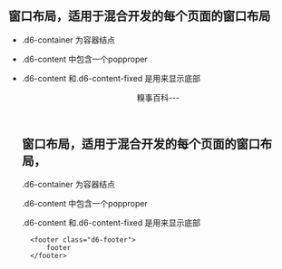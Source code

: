 ## 窗口布局，适用于混合开发的每个页面的窗口布局
- .d6-container 为容器结点
- .d6-content 中包含一个popproper
- .d6-content 和.d6-content-fixed 是用来显示底部

	<body class="d6-container">
		<header class="d6-header">
			<div class="grid">
				<span class="fa fa-back"></span>
				<header class="grid-cell">糗事百科---</header>
			</div>
		</header>
		<section class="d6-content">
		    <h1>窗口布局，适用于混合开发的每个页面的窗口布局，</h1>
		    <p>.d6-container 为容器结点</p>
		    <p>.d6-content 中包含一个popproper</p>
		    <p>.d6-content 和.d6-content-fixed 是用来显示底部</p>
		</section>
		
		<footer class="d6-footer">
			footer
		</footer>
	</body>